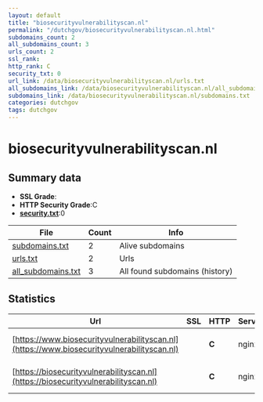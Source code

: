 ```yaml
---
layout: default
title: "biosecurityvulnerabilityscan.nl"
permalink: "/dutchgov/biosecurityvulnerabilityscan.nl.html"
subdomains_count: 2
all_subdomains_count: 3
urls_count: 2
ssl_rank: 
http_rank: C
security_txt: 0
url_link: /data/biosecurityvulnerabilityscan.nl/urls.txt
all_subdomains_link: /data/biosecurityvulnerabilityscan.nl/all_subdomains.txt
subdomains_link: /data/biosecurityvulnerabilityscan.nl/subdomains.txt
categories: dutchgov
tags: dutchgov
---
```



# biosecurityvulnerabilityscan.nl
## Summary data


 - **SSL Grade**:
 - **HTTP Security Grade**:C
 - **[security.txt](https://www.digitaleoverheid.nl/nieuws/standaard-security-txt-nu-verplicht-voor-overheid/)**:0


| File       | Count | Info |
|------------|-------|------|
|[subdomains.txt](/DutchGovScope/data/biosecurityvulnerabilityscan.nl/subdomains.txt)|2|Alive subdomains|
|[urls.txt](/DutchGovScope/data/biosecurityvulnerabilityscan.nl/urls.txt)|2|Urls|
|[all_subdomains.txt](/DutchGovScope/data/biosecurityvulnerabilityscan.nl/all_subdomains.txt)|3|All found subdomains (history)|


## Statistics


| Url | SSL | HTTP | Server | Cookie | HSTS | CORS | CTO | CSP | XFO | XXP | RP |FP| Tech |Title |
|--------|-------|-------|------|------|------|------|------|------|------|------|------|------|------|------|
|[https://www.biosecurityvulnerabilityscan.nl](https://www.biosecurityvulnerabilityscan.nl)| | **C**|nginx| |:white_check_mark: | | | | | | :white_check_mark: | |Nginx|301 Moved Perman...|
|[https://biosecurityvulnerabilityscan.nl](https://biosecurityvulnerabilityscan.nl)| | **C**|nginx| |:white_check_mark: | | | | | | :white_check_mark: | |HSTS Nginx|301 Moved Perman...|

